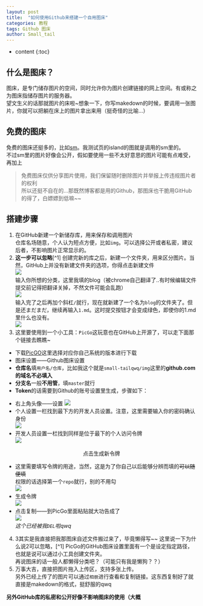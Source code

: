 ```yaml
---
layout: post
title:  "如何使用Github来搭建一个自用图床"
categories: 教程
tags: Github 图床
author: Small_tail
---
```


* content
{:toc}

## 什么是图床？ 
图床，是专门储存图片的空间，同时允许你为图片创建链接的网上空间。有或称之为图床指储存图片的服务器。  
望文生义的话那就图片的床啦~想象一下，你写makedown的时候，要调用一张图片，你就可以把躺在床上的图片拿出来用（挺奇怪的比喻...）

## 免费的图床 
免费的图床还挺多的，比如[sm](sm.ms)。我测试页的island的图就是调用的sm里的。  
不过sm里的图片好像会公开，假如要使用一些不太好意思的图片可能有点难受，再加上  
> 免费图床仅供分享图片使用，我们保留随时删除图片并举报上传违规图片者的权利  
所以还挺不自在的...那既然博客都是用的Github，那图床也干脆用GitHub的得了，白嫖嫖到低嘛~~  




## 搭建步骤 
1. 在GitHub新建一个新储存库，用来保存和调用图片  
仓库名场随意，个人认为短点方便，比如`img`。可以选择公开或者私密，建议后者，不影响图片正常显示的。  
2. **这一步可以忽略**[^1] 创建完新的库之后，新建一个文件夹，用来区分图片。当然，GitHub上并没有新建文件夹的选项，你得点击新建文件  
![](https://raw.githubusercontent.com/Small-tailqwq/img/master/blog/img007.JPG)  
输入你所想的分类，这里我填的blog（被chrome自己翻译了..有时候编辑文件提交前记得把翻译关掉，不然文件可能会乱跑）  
![](https://raw.githubusercontent.com/Small-tailqwq/img/master/blog/img008.JPG)  
输入完了之后再加个斜杠`/`就行，现在就新建了一个名为`blog`的文件夹了。但是还まだまだ，继续再输入`1.md`。这时提交按钮才会变成绿色，即使你的1.md里什么也没有。  
![](https://raw.githubusercontent.com/Small-tailqwq/img/master/blog/img009.JPG)  
3. 这里要使用到一个小工具：`PicGo`这玩意也在GitHub上开源了，可以走下面那个链接去瞧瞧~  
- 下载[PicGO](https://github.com/Molunerfinn/PicGo)这里选择对应你自己系统的版本进行下载  
- 图床设置——Github图床设置  
- **仓库名**填`用户名/仓库`，比如我这个就是`small-tailqwq/img`这里的**github.com的域名不必填入**  
- **分支名**一般**不用管**，填`master`就行  
- **Token**的话需要到Github的账号设置里生成，步骤如下：  
* 右上角头像——设置 
![](https://raw.githubusercontent.com/Small-tailqwq/img/master/blog/img001.JPG)
* 个人设置一栏找到最下方的开发人员设置。注意，这里需要输入你的密码确认身份  
![](https://raw.githubusercontent.com/Small-tailqwq/img/master/blog/img002.JPG)
* 开发人员设置一栏找到同样是位于最下的个人访问令牌  
![](https://raw.githubusercontent.com/Small-tailqwq/img/master/blog/img003.JPG)  
<p align="center">点击生成新令牌</p>

* 这里需要填写令牌的用途，当然，这是为了你自己以后能够分辨而填的~~可以随便填~~  
权限的话选择第一个`repo`就行，别的不用勾  
![](https://raw.githubusercontent.com/Small-tailqwq/img/master/blog/img004.JPG)
* 生成令牌  
![](https://raw.githubusercontent.com/Small-tailqwq/img/master/blog/img005.JPG)
* 点击复制——到PicGo里面粘贴就大功告成了  
![](https://raw.githubusercontent.com/Small-tailqwq/img/master/blog/img006.JPG)  
*这个已经被我`DEL`啦qwq*  
4. 3其实是我直接把我那图床自述文件搬过来了，毕竟懒得写~~ 
这里说一下为什么说2可以忽略，[^1] PicGo的GitHub图床设置里面有一个是设定指定路径，也就是说可以通过小工具创建文件夹。  
再说图床的话一般人都懒得分类吧？（可能只有我是懒狗？？）  
5. 万事大吉，直接把图片拖入上传区，支持多张上传。  
另外已经上传了的图片可以通过`相册`进行查看和复制链接。这东西复制好了就直接是makedown的格式，挺舒服的qwq  

**另外GitHub库的私密和公开好像不影响图床的使用（大概**




